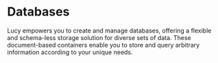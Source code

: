 # Databases

Lucy empowers you to create and manage databases, offering a flexible and schema-less storage solution for diverse sets of data. These document-based containers enable you to store and query arbitrary information according to your unique needs.
